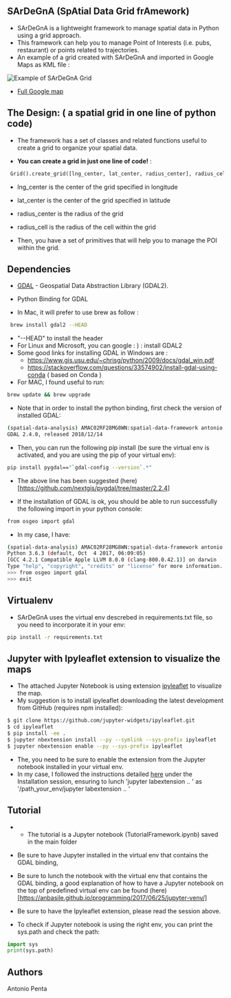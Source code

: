 ## SArDeGnA (SpAtial Data Grid frAmework)
- SArDeGnA is a lightweight framework to manage spatial data in Python using a grid approach.
- This framework can help you to manage Point of Interests (i.e. pubs, restaurant) or points related to trajectories.
- An example of a grid created with SArDeGnA and imported in Google Maps as KML file :


![Example of SArDeGnA Grid](https://imgur.com/a/cAs9515)


- [Full Google map](https://drive.google.com/open?id=1nrIEkZOveyefdghtYO-fclhb6LbQpB2b&usp=sharing)


## The Design: ( a spatial grid in one line of python code)

- The framework has a set of classes and related functions useful to create a grid to organize your spatial data.

- **You can create a grid in just one line of code!** :
```python
 Grid().create_grid([lng_center, lat_center, radius_center], radius_cell)
 ```
- lng_center is the center of the grid specified in longitude
- lat_center is the center of the grid specified in latitude
- radius_center is the radius of the grid
- radius_cell is the radius of the cell within the grid

- Then, you have a set of primitives that will help you to manage the POI within the grid.

## Dependencies

- [GDAL](https://www.gdal.org/) - Geospatial Data Abstraction Library (GDAL2).
- Python Binding for GDAL

- In Mac, it will prefer to use brew as follow :
```bash
 brew install gdal2 --HEAD
```
-  "--HEAD" to install the header
- For Linux and Microsoft, you can google : ) : install GDAL2
- Some good links for installing GDAL in Windows  are :
    - https://www.gis.usu.edu/~chrisg/python/2009/docs/gdal_win.pdf
    - https://stackoverflow.com/questions/33574902/install-gdal-using-conda ( based on Conda )
- For MAC, I found useful to run:

```bash
brew update && brew upgrade
```
- Note that in order to install the python binding, first check the version of installed GDAL:
```bash
(spatial-data-analysis) AMAC02RF28MG8WN:spatial-data-framework antonio.penta$ ogr2ogr --version
GDAL 2.4.0, released 2018/12/14
```
- Then, you can run the following pip install (be sure the virtual env is activated, and you are using the pip of your virtual env):
```bash
pip install pygdal=="`gdal-config --version`.*"
```
- The above line  has been  suggested (here)[https://github.com/nextgis/pygdal/tree/master/2.2.4]

- If the installation of GDAL is ok, you should be able to run successfully  the following import in your python console:
```bash
from osgeo import gdal
```
- In my case, I have:
```bash
(spatial-data-analysis) AMAC02RF28MG8WN:spatial-data-framework antonio.penta$ python
Python 3.6.3 (default, Oct  4 2017, 06:09:05)
[GCC 4.2.1 Compatible Apple LLVM 8.0.0 (clang-800.0.42.1)] on darwin
Type "help", "copyright", "credits" or "license" for more information.
>>> from osgeo import gdal
>>> exit
```

## Virtualenv

- SArDeGnA  uses the  virtual env descrebed  in requirements.txt file, so you need to incorporate it in your env:
```bash
pip install -r requirements.txt
```

## Jupyter with Ipyleaflet extension to visualize the maps

- The attached Jupyter Notebook is using extension [ipyleaflet](https://github.com/jupyter-widgets/ipyleaflet) to visualize the map.
-  My suggestion is to install ipyleaflet downloading the latest development from GitHub (requires npm installed):
```bash
$ git clone https://github.com/jupyter-widgets/ipyleaflet.git
$ cd ipyleaflet
$ pip install -ee .
$ jupyter nbextension install --py --symlink --sys-prefix ipyleaflet
$ jupyter nbextension enable --py --sys-prefix ipyleaflet
```
- The, you need to be sure to enable the extension from the Jupyter notebook installed in your virtual env.
- In my case, I followed the instructions detailed [here](https://github.com/jupyter-widgets/ipyleaflet) under the Installation session, ensuring to lunch 'jupyter labextension .. ' as '/path_your_env/jupyter labextension .. '

## Tutorial

- - The tutorial is a Jupyter notebook (TutorialFramework.ipynb) saved in the main folder

- Be sure to have Jupyter installed in the virtual env that contains the GDAL binding,
- Be sure to lunch the notebook with the virtual env that contains the GDAL binding, a good explanation of how to have
a Jupyter notebook on the top of predefined virtual env can be found (here)[https://anbasile.github.io/programming/2017/06/25/jupyter-venv/]
- Be sure to have the Ipyleaflet extension, please read the session above.

- To check if Jupyter notebook is using the right env, you can print the sys.path and check the path:
```python
import sys
print(sys.path)
```


## Authors

Antonio Penta
